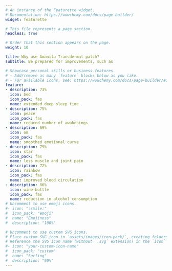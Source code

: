 ```yaml
---
# An instance of the Featurette widget.
# Documentation: https://wowchemy.com/docs/page-builder/
widget: featurette

# This file represents a page section.
headless: true

# Order that this section appears on the page.
weight: 10

title: Why use Amanita Transdermal patch?
subtitle: Be prepared for improvements, such as

# Showcase personal skills or business features.
# - Add/remove as many `feature` blocks below as you like.
# - For available icons, see: https://wowchemy.com/docs/page-builder/#icons
feature:
- description: 73%
  icon: bed
  icon_pack: fas
  name: extended deep sleep time
- description: 75%
  icon: peace
  icon_pack: fas
  name: reduced number of awakenings
- description: 69%
  icon: om
  icon_pack: fas
  name: smoothed emotional curve
- description: 79%
  icon: star
  icon_pack: fas
  name: less muscle and joint pain
- description: 72%
  icon: rainbow
  icon_pack: fas
  name: improved blood circulation 
- description: 86%
  icon: wine-bottle
  icon_pack: fas
  name: reduction in alcohol consumption
# Uncomment to use emoji icons.
#- icon: ":smile:"
#  icon_pack: "emoji"
#  name: "Emojiness"
#  description: "100%"  

# Uncomment to use custom SVG icons.
# Place custom SVG icon in `assets/images/icon-pack/`, creating folders if necessary.
# Reference the SVG icon name (without `.svg` extension) in the `icon` field.
#- icon: "your-custom-icon-name"
#  icon_pack: "custom"
#  name: "Surfing"
#  description: "90%"
---
```

